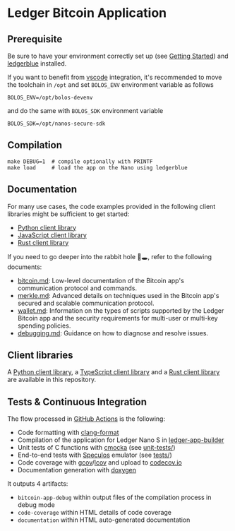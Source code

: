 # Ledger Bitcoin Application

## Prerequisite

Be sure to have your environment correctly set up (see [Getting Started](https://developers.ledger.com/docs/nano-app/introduction/)) and [ledgerblue](https://pypi.org/project/ledgerblue/) installed.

If you want to benefit from [vscode](https://code.visualstudio.com/) integration, it's recommended to move the toolchain in `/opt` and set `BOLOS_ENV` environment variable as follows

```
BOLOS_ENV=/opt/bolos-devenv
```

and do the same with `BOLOS_SDK` environment variable

```
BOLOS_SDK=/opt/nanos-secure-sdk
```

## Compilation

```
make DEBUG=1  # compile optionally with PRINTF
make load     # load the app on the Nano using ledgerblue
```

## Documentation

For many use cases, the code examples provided in the following client libraries might be sufficient to get started:
- [Python client library](bitcoin_client)
- [JavaScript client library](bitcoin_client_js)
- [Rust client library](bitcoin_client_rs)

If you need to go deeper into the rabbit hole 🐇🕳️, refer to the following documents:
- [bitcoin.md](doc/bitcoin.md): Low-level documentation of the Bitcoin app's communication protocol and commands.
- [merkle.md](doc/merkle.md): Advanced details on techniques used in the Bitcoin app's secured and scalable communication protocol.
- [wallet.md](doc/wallet.md): Information on the types of scripts supported by the Ledger Bitcoin app and the security requirements for multi-user or multi-key spending policies.
- [debugging.md](doc/debugging.md): Guidance on how to diagnose and resolve issues.

## Client libraries

A [Python client library](bitcoin_client), a [TypeScript client library](bitcoin_client_js) and a [Rust client library](bitcoin_client_rs) are available in this repository.

## Tests & Continuous Integration

The flow processed in [GitHub Actions](https://github.com/features/actions) is the following:

- Code formatting with [clang-format](http://clang.llvm.org/docs/ClangFormat.html)
- Compilation of the application for Ledger Nano S in [ledger-app-builder](https://github.com/LedgerHQ/ledger-app-builder)
- Unit tests of C functions with [cmocka](https://cmocka.org/) (see [unit-tests/](unit-tests/))
- End-to-end tests with [Speculos](https://github.com/LedgerHQ/speculos) emulator (see [tests/](tests/))
- Code coverage with [gcov](https://gcc.gnu.org/onlinedocs/gcc/Gcov.html)/[lcov](http://ltp.sourceforge.net/coverage/lcov.php) and upload to [codecov.io](https://about.codecov.io)
- Documentation generation with [doxygen](https://www.doxygen.nl)

It outputs 4 artifacts:

- `bitcoin-app-debug` within output files of the compilation process in debug mode
- `code-coverage` within HTML details of code coverage
- `documentation` within HTML auto-generated documentation
